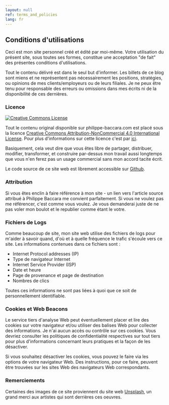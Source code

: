 ```yaml
---
layout: null
ref: terms_and_policies
lang: fr
---
```

## Conditions d'utilisations

Ceci est mon site personnel créé et édité par moi-même. Votre utilisation du présent site, sous toutes ses formes, constitue une acceptation "de fait" des présentes conditions d'utilisations.

Tout le contenu délivré est dans le seul but d'informer. Les billets de ce blog sont miens et ne représentent pas nécessairement les positions, stratégies, ou opinions de mes clients/employeurs ou de leurs filiales. Je ne peux être tenu pour responsable des erreurs ou omissions dans mes écrits ni de la disponibilité de ces dernières.

### Licence

<a rel="license" href="http://creativecommons.org/licenses/by-nc/4.0/"><img alt="Creative Commons License" style="border-width:0" src="https://i.creativecommons.org/l/by-nc/4.0/88x31.png" /></a>

Tout le contenu original disponible sur philippe-baccara.com est placé sous la licence <a rel="license" href="http://creativecommons.org/licenses/by-nc/4.0/" class="bold animated" target="\_blank">Creative Commons Attribution-NonCommercial 4.0 International License</a>.
Pour plus d'informations sur cette licence c'est par <a rel="license" href="https://creativecommons.org/licenses/by-nc/4.0/legalcode" class="bold animated" target="\_blank">ici</a>.

Basiquement, cela veut dire que vous êtes libre de partager, distribuer, modifier, transformer, et construire par-dessus mon travail aussi longtemps que vous n'en ferez pas un usage commercial sans mon accord tacite écrit.

Le code source de ce site web est librement accessible sur <a href="https://github.com/philbaccara/philbaccara.github.io" class="bold animated" target="\_blank">Github</a>.

### Attribution

Si vous êtes enclin à faire référence à mon site - un lien vers l'article source attribué à Philippe Baccara me convient parfaitement. Si vous ne voulez pas me référencer, c'est comme vous voulez. Je vous demanderai juste de ne pas voler mon boulot et le republier comme étant le votre.

### Fichiers de Logs

Comme beaucoup de site, mon site web utilise des fichiers de logs pour m'aider à savoir quand, d'où et à quelle fréquence le trafic s'écoule vers ce site. Les informations contenues dans ce fichiers sont :

- Internet Protocol addresses (IP)
- Type de navigateur Internet
- Internet Service Provider (ISP)
- Date et heure
- Page de provenance et page de destination
- Nombres de clics

Toutes ces informations ne sont pas liées à quoi que ce soit de personnellement identifiable.

### Cookies et Web Beacons

Le service tiers d'analyse Web peut éventuellement placer et lire des cookies sur votre navigateur et/ou utiliser des balises Web pour collecter des informations. Je n'ai aucun accès ou contrôle sur ces cookies. Vous devriez consulter les politiques de confidentialité respectives sur tout tiers pour plus d'informations concernant leurs pratiques et la façon de les désactiver.

Si vous souhaitez désactiver les cookies, vous pouvez le faire via les options de votre navigateur Web. Des instructions, pour ce faire, peuvent être trouvées sur les sites Web des navigateurs Web correspondants.

### Remerciements

Certaines des images de ce site proviennent du site web <a href="https://unsplash.com/" class="bold animated" target="\_blank">Unsplash</a>, un grand merci aux artistes qui sont derrières ces oeuvres.
